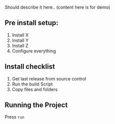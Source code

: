 Should describe it here.. (content here is for demo)

## Pre install setup:

1. Install X
2. Install Y
3. Install Z
4. Configure everything

## Install checklist

1. Get last release from source control
2. Run the build Script
3. Copy files and folders

## Running the Project

Press `run`
